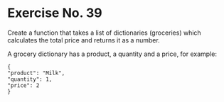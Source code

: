 # Exercise No. 39

Create a function that takes a list of dictionaries (groceries) which calculates the total price and returns it as a number. 

A grocery dictionary has a product, a quantity and a price, for example:

    {
    "product": "Milk",
    "quantity": 1,
    "price": 2
    }